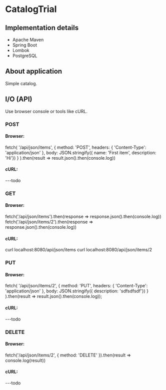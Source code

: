 # CatalogTrial

## Implementation details
* Apache Maven
* Spring Boot
* Lombok
* PostgreSQL

## About application
Simple catalog.

## I/O (API)
Use browser console or tools like cURL.

### POST
#### Browser:
fetch(
  '/api/json/items', 
  { 
    method: 'POST', 
    headers: { 'Content-Type': 'application/json' },
    body: JSON.stringify({ name: 'First item', description: 'Hi'})
  }
).then(result => result.json().then(console.log))
#### cURL:
---todo

### GET
#### Browser:
fetch('/api/json/items').then(response => response.json().then(console.log))
fetch('/api/json/items/2').then(response => response.json().then(console.log))
#### cURL:
curl localhost:8080/api/json/items
curl localhost:8080/api/json/items/2

### PUT
#### Browser:
fetch(
  '/api/json/items/2', 
  { 
    method: 'PUT', 
    headers: { 'Content-Type': 'application/json' }, 
    body: JSON.stringify({ description: 'sdfsdfsdf'})
  }
).then(result => result.json().then(console.log));
#### cURL:
---todo

### DELETE
#### Browser:
fetch('/api/json/items/2', { method: 'DELETE' }).then(result => console.log(result))
#### cURL:
---todo